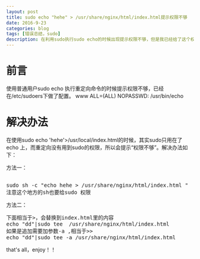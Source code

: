 ```yaml
---
layout: post
title: sudo echo "hehe" > /usr/share/nginx/html/index.html提示权限不够
date: 2016-9-23
categories: blog
tags: [错误总结，sudo]
description: 在利用sudo执行sudo echo的时候出现提示权限不够，但是我已经给了这个权限了。
---
```


# 前言

使用普通用户sudo echo 执行重定向命令的时候提示权限不够，已经在/etc/sudoers下做了配置。
www    ALL=(ALL)    NOPASSWD: /usr/bin/echo
# 解决办法

在使用sudo echo 'hehe'>/usr/local/index.html的时候，其实sudo只用在了echo 上，而重定向没有用到sudo的权限，所以会提示“权限不够”。解决办法如下：

方法一：

<pre>

sudo sh -c "echo hehe > /usr/share/nginx/html/index.html "
注意这个地方的sh也要给sudo 权限
</pre>

方法二：
<pre>
下面相当于>，会替换到index.html里的内容
echo "dd"|sudo tee  /usr/share/nginx/html/index.html
如果是追加需要加参数-a ,相当于>>
echo "dd"|sudo tee -a /usr/share/nginx/html/index.html
</pre>

that's all，enjoy！！
